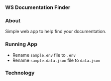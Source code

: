 ### WS Documentation Finder

### About

Simple web app to help find your documentation.

### Running App

-   Rename `sample.env` file to `.env`
-   Rename `sample.data.json` file to `data.json`

### Technology
